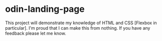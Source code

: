 # odin-landing-page
This project will demonstrate my knowledge of HTML and CSS [Flexbox in particular].
I'm proud that I can make this from nothing. If you have any feedback please let me know.
